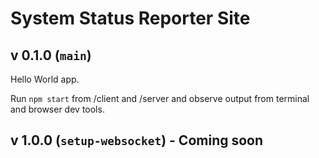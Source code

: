 # System Status Reporter Site

## v 0.1.0 (`main`)

Hello World app.

Run `npm start` from /client and /server and observe output from terminal and browser dev tools.

## v 1.0.0 (`setup-websocket`) - Coming soon
